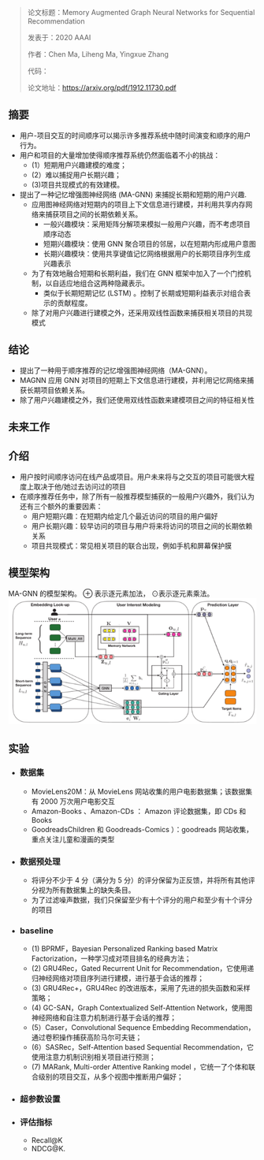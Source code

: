 > 论文标题：Memory Augmented Graph Neural Networks for Sequential Recommendation
>
> 发表于：2020 AAAI
>
> 作者：Chen Ma, Liheng Ma, Yingxue Zhang
>
> 代码：
>
> 论文地址：https://arxiv.org/pdf/1912.11730.pdf

## 摘要

- 用户-项目交互的时间顺序可以揭示许多推荐系统中随时间演变和顺序的用户行为。
- 用户和项目的大量增加使得顺序推荐系统仍然面临着不小的挑战：
  - (1）短期用户兴趣建模的难度； 
  - (2）难以捕捉用户长期兴趣； 
  - (3)项目共现模式的有效建模。
- 提出了一种记忆增强图神经网络 (MA-GNN) 来捕捉长期和短期的用户兴趣.
  - 应用图神经网络对短期内的项目上下文信息进行建模，并利用共享内存网络来捕获项目之间的长期依赖关系。
    - 一般兴趣模块：采用矩阵分解项来模拟一般用户兴趣，而不考虑项目顺序动态
    - 短期兴趣模块：使用 GNN 聚合项目的邻居，以在短期内形成用户意图
    - 长期兴趣模块：使用共享键值记忆网络根据用户的长期项目序列生成兴趣表示
  - 为了有效地融合短期和长期利益，我们在 GNN 框架中加入了一个门控机制，以自适应地组合这两种隐藏表示。
    - 类似于长期短期记忆 (LSTM) 。控制了长期或短期利益表示对组合表示的贡献程度。
  - 除了对用户兴趣进行建模之外，还采用双线性函数来捕获相关项目的共现模式

## 结论

- 提出了一种用于顺序推荐的记忆增强图神经网络（MA-GNN）。 
- MAGNN 应用 GNN  对项目的短期上下文信息进行建模，并利用记忆网络来捕获长期项目依赖关系。
- 除了用户兴趣建模之外，我们还使用双线性函数来建模项目之间的特征相关性

## 未来工作

## 介绍

- 用户按时间顺序访问在线产品或项目。用户未来将与之交互的项目可能很大程度上取决于他/她过去访问过的项目
- 在顺序推荐任务中，除了所有一般推荐模型捕获的一般用户兴趣外，我们认为还有三个额外的重要因素：
  - 用户短期兴趣：在短期内给定几个最近访问的项目的用户偏好
  - 用户长期兴趣：较早访问的项目与用户将来将访问的项目之间的长期依赖关系
  - 项目共现模式：常见相关项目的联合出现，例如手机和屏幕保护膜

## 模型架构

MA-GNN 的模型架构。 ⊕ 表示逐元素加法， $\odot$表示逐元素乘法。![1](img/1.png)

## 实验

- ### 数据集

  - MovieLens20M：从 MovieLens 网站收集的用户电影数据集；该数据集有 2000 万次用户电影交互
  - Amazon-Books 、Amazon-CDs ： Amazon 评论数据集，即 CDs 和 Books
  - GoodreadsChildren 和 Goodreads-Comics ）：goodreads 网站收集，重点关注儿童和漫画的类型

- ### 数据预处理

  - 将评分不少于 4 分（满分为 5  分）的评分保留为正反馈，并将所有其他评分视为所有数据集上的缺失条目。
  - 为了过滤噪声数据，我们只保留至少有十个评分的用户和至少有十个评分的项目

- ### baseline

  - (1) BPRMF，Bayesian Personalized Ranking based Matrix Factorization，一种学习成对项目排名的经典方法；
  - (2) GRU4Rec，Gated Recurrent Unit for Recommendation，它使用递归神经网络对项目序列进行建模，进行基于会话的推荐；
  - (3) GRU4Rec+，GRU4Rec  的改进版本，采用了先进的损失函数和采样策略； 
  - (4) GC-SAN，Graph  Contextualized Self-Attention Network，使用图神经网络和自注意力机制进行基于会话的推荐；  
  - (5）Caser，Convolutional Sequence Embedding Recommendation，通过卷积操作捕获高阶马尔可夫链； 
  - (6）SASRec，Self-Attention based Sequential  Recommendation，它使用注意力机制识别相关项目进行预测；
  - (7) MARank,  Multi-order Attentive Ranking model ，它统一了个体和联合级别的项目交互，从多个视图中推断用户偏好； 

- ### 超参数设置

- ### 评估指标

  - Recall@K 
  - NDCG@K.